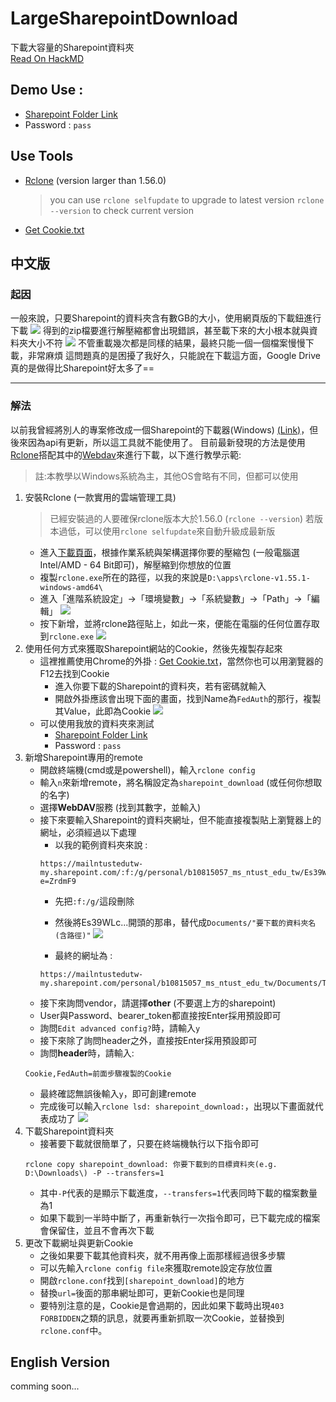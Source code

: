 # LargeSharepointDownload
 下載大容量的Sharepoint資料夾\
 [Read On HackMD](https://hackmd.io/@frakw/BJYCBAQch)
## Demo Use :
* [Sharepoint Folder Link](https://mailntustedutw-my.sharepoint.com/:f:/g/personal/b10815057_ms_ntust_edu_tw/Es39WLciVAhBksY52KNsNAwBgf1_Cs4Br_YmVyejI_bWNQ?e=ZrdmF9)
* Password : `pass`
## Use Tools
* [Rclone](https://rclone.org/downloads/) (version larger than 1.56.0)
    >you can use `rclone selfupdate` to upgrade to latest version
    >`rclone --version` to check current version
* [Get Cookie.txt](https://chrome.google.com/webstore/detail/get-cookiestxt-locally/cclelndahbckbenkjhflpdbgdldlbecc)
## 中文版
### 起因
一般來說，只要Sharepoint的資料夾含有數GB的大小，使用網頁版的下載鈕進行下載
![](imgs/web_download.png)
得到的zip檔要進行解壓縮都會出現錯誤，甚至載下來的大小根本就與資料夾大小不符
![](imgs/zip_err.png)
不管重載幾次都是同樣的結果，最終只能一個一個檔案慢慢下載，非常麻煩
這問題真的是困擾了我好久，只能說在下載這方面，Google Drive真的是做得比Sharepoint好太多了==

---

### 解法
以前我曾經將別人的專案修改成一個Sharepoint的下載器(Windows) [(Link)](https://github.com/frakw/sharepoint_downloader)，但後來因為api有更新，所以這工具就不能使用了。
目前最新發現的方法是使用[Rclone](https://rclone.org/)搭配其中的[Webdav](https://rclone.org/webdav/)來進行下載，以下進行教學示範:
> 註:本教學以Windows系統為主，其他OS會略有不同，但都可以使用
1. 安裝Rclone (一款實用的雲端管理工具)
    > 已經安裝過的人要確保rclone版本大於1.56.0 (`rclone --version`)
    > 若版本過低，可以使用`rclone selfupdate`來自動升級成最新版
    * 進入[下載頁面](https://rclone.org/downloads/)，根據作業系統與架構選擇你要的壓縮包 (一般電腦選Intel/AMD - 64 Bit即可)，解壓縮到你想放的位置
    * 複製`rclone.exe`所在的路徑，以我的來說是`D:\apps\rclone-v1.55.1-windows-amd64\`
    * 進入「進階系統設定」->「環境變數」->「系統變數」->「Path」->「編輯」
    ![](imgs/set_rclone_path.png)
    * 按下新增，並將rclone路徑貼上，如此一來，便能在電腦的任何位置存取到`rclone.exe`
    ![](imgs/add_rclone_path.png)
2. 使用任何方式來獲取Sharepoint網站的Cookie，然後先複製存起來
    * 這裡推薦使用Chrome的外掛 : [Get Cookie.txt](https://chrome.google.com/webstore/detail/get-cookiestxt-locally/cclelndahbckbenkjhflpdbgdldlbecc)，當然你也可以用瀏覽器的F12去找到Cookie
        * 進入你要下載的Sharepoint的資料夾，若有密碼就輸入
        * 開啟外掛應該會出現下面的畫面，找到Name為`FedAuth`的那行，複製其Value，此即為Cookie
    ![](imgs/get_cookie.png)
    * 可以使用我放的資料夾來測試
        * [Sharepoint Folder Link](https://mailntustedutw-my.sharepoint.com/:f:/g/personal/b10815057_ms_ntust_edu_tw/Es39WLciVAhBksY52KNsNAwBgf1_Cs4Br_YmVyejI_bWNQ?e=ZrdmF9)
        * Password : `pass`
3. 新增Sharepoint專用的remote
    * 開啟終端機(cmd或是powershell)，輸入`rclone config`
    * 輸入`n`來新增remote，將名稱設定為`sharepoint_download` (或任何你想取的名字)
    * 選擇**WebDAV**服務 (找到其數字，並輸入)
    * 接下來要輸入Sharepoint的資料夾網址，但不能直接複製貼上瀏覽器上的網址，必須經過以下處理
        * 以我的範例資料夾來說 : 
        ```
        https://mailntustedutw-my.sharepoint.com/:f:/g/personal/b10815057_ms_ntust_edu_tw/Es39WLciVAhBksY52KNsNAwBgf1_Cs4Br_YmVyejI_bWNQ?e=ZrdmF9
        ```
        * 先把`:f:/g/`這段刪除
        * 然後將Es39WLc...開頭的那串，替代成`Documents/"要下載的資料夾名(含路徑)"`
        ![](imgs/folder_name.png)

        * 最終的網址為 : 
        ```
        https://mailntustedutw-my.sharepoint.com/personal/b10815057_ms_ntust_edu_tw/Documents/TestDownloadFolder
        ```
    * 接下來詢問vendor，請選擇**other** (不要選上方的sharepoint)
    * User與Password、bearer_token都直接按Enter採用預設即可
    * 詢問`Edit advanced config?`時，請輸入`y`
    * 接下來除了詢問header之外，直接按Enter採用預設即可
    * 詢問**header**時，請輸入:
    ```
    Cookie,FedAuth=前面步驟複製的Cookie
    ```
    * 最終確認無誤後輸入`y`，即可創建remote
    * 完成後可以輸入`rclone lsd: sharepoint_download:`，出現以下畫面就代表成功了
    ![](imgs/ls_test.png)
4. 下載Sharepoint資料夾
    * 接著要下載就很簡單了，只要在終端機執行以下指令即可
    ```
    rclone copy sharepoint_download: 你要下載到的目標資料夾(e.g. D:\Downloads\) -P --transfers=1
    ```
    * 其中`-P`代表的是顯示下載進度，`--transfers=1`代表同時下載的檔案數量為1
    * 如果下載到一半時中斷了，再重新執行一次指令即可，已下載完成的檔案會保留住，並且不會再次下載
5. 更改下載網址與更新Cookie
    * 之後如果要下載其他資料夾，就不用再像上面那樣經過很多步驟
    * 可以先輸入`rclone config file`來獲取remote設定存放位置
    * 開啟`rclone.conf`找到`[sharepoint_download]`的地方
    * 替換`url=`後面的那串網址即可，更新Cookie也是同理
    * 要特別注意的是，Cookie是會過期的，因此如果下載時出現`403 FORBIDDEN`之類的訊息，就要再重新抓取一次Cookie，並替換到`rclone.conf`中。
## English Version
comming soon...